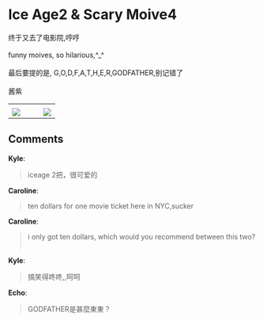 # Ice Age2 &amp; Scary Moive4

<div id="msgcns!B37A52AAF181A958!905" class="bvMsg">终于又去了电影院,哼哼<br /><br />funny moives, so hilarious,^_^<br /><br />最后要提的是, G,O,D,F,A,T,H,E,R,GODFATHER,别记错了<br /><br />酱紫<br /></div><table cellspacing="0" border="0"><tr><td></td></tr><tr><td valign="top"><a href="http://blufiles.storage.live.com/y1pzXY0s0UlHwofTrbVlbNySpLdEx-IFVXdB9o0-Lh_3aUm_3c0b3E_-hUG6EiS4WG3u9_4B_hnTk8" target="_blank" rel="WLPP;url=http://blufiles.storage.live.com/y1pzXY0s0UlHwofTrbVlbNySpLdEx-IFVXdB9o0-Lh_3aUm_3c0b3E_-hUG6EiS4WG3u9_4B_hnTk8;cnsid=cns&#033;B37A52AAF181A958&#033;906"><img src="http://blufiles.storage.live.com/y1pzXY0s0UlHwofTrbVlbNySnE6JQ5HVx2iJ-cVDtcr2il5IVymnd_A1UYsZKSYse8hJkQkEcdsBI4" border="0" /></a></td><td width="15"></td><td valign="top"><a href="http://blufiles.storage.live.com/y1phmvq-wzibwyECWJ7xVplnY7ER9EFF8coYmbEayLFpfDg-2PXDi3GWd0Yspq7MefaR1tSJbrb8Vs" target='_blank' rel="WLPP;url=http://blufiles.storage.live.com/y1phmvq-wzibwyECWJ7xVplnY7ER9EFF8coYmbEayLFpfDg-2PXDi3GWd0Yspq7MefaR1tSJbrb8Vs;cnsid=cns&#033;B37A52AAF181A958&#033;907"><img src="http://blufiles.storage.live.com/y1phmvq-wzibwyECWJ7xVplnRrJup2AO_MLCnhecs7rjSV7RLuIotgGQH0Sct1MCTgnmgNO073AaZU" border="0" /></a></td></tr></table>

## Comments

**Kyle**:
> iceage 2把，很可爱的

**Caroline**:
> ten dollars for one movie ticket here in NYC,sucker

**Caroline**:
> i only got ten dollars, which would you recommend between this two?
 

**Kyle**:
> 搞笑得咚咚,,呵呵

**Echo**:
> GODFATHER是甚麼東東？

